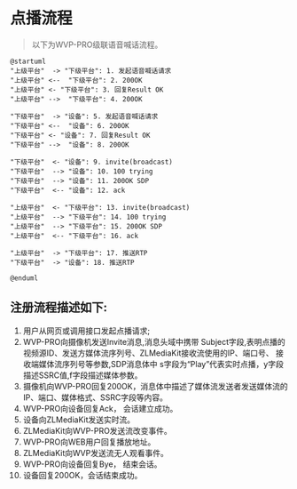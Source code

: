 <!-- 点播流程 -->

# 点播流程
> 以下为WVP-PRO级联语音喊话流程。

```plantuml
@startuml
"上级平台"  -> "下级平台": 1. 发起语音喊话请求
"上级平台" <--  "下级平台": 2. 200OK
"上级平台" <- "下级平台": 3. 回复Result OK
"上级平台" -->  "下级平台": 4. 200OK

"下级平台"  -> "设备": 5. 发起语音喊话请求
"下级平台" <--  "设备": 6. 200OK
"下级平台" <- "设备": 7. 回复Result OK
"下级平台" -->  "设备": 8. 200OK

"下级平台"  <- "设备": 9. invite(broadcast)
"下级平台"  --> "设备": 10. 100 trying
"下级平台"  --> "设备": 11. 200OK SDP
"下级平台"  <-- "设备": 12. ack

"上级平台"  <- "下级平台": 13. invite(broadcast)
"上级平台"  --> "下级平台": 14. 100 trying
"上级平台"  --> "下级平台": 15. 200OK SDP
"上级平台"  <-- "下级平台": 16. ack

"上级平台"  -> "下级平台": 17. 推送RTP
"下级平台"  -> "设备": 18. 推送RTP

@enduml
```


##  注册流程描述如下:
1. 用户从网页或调用接口发起点播请求;
2. WVP-PRO向摄像机发送Invite消息,消息头域中携带 Subject字段,表明点播的视频源ID、发送方媒体流序列号、ZLMediaKit接收流使用的IP、端口号、
   接收端媒体流序列号等参数,SDP消息体中 s字段为“Play”代表实时点播，y字段描述SSRC值,f字段描述媒体参数。
3. 摄像机向WVP-PRO回复200OK，消息体中描述了媒体流发送者发送媒体流的IP、端口、媒体格式、SSRC字段等内容。
4. WVP-PRO向设备回复Ack， 会话建立成功。
5. 设备向ZLMediaKit发送实时流。
6. ZLMediaKit向WVP-PRO发送流改变事件。
7. WVP-PRO向WEB用户回复播放地址。
8. ZLMediaKit向WVP发送流无人观看事件。
9. WVP-PRO向设备回复Bye， 结束会话。
10. 设备回复200OK，会话结束成功。
